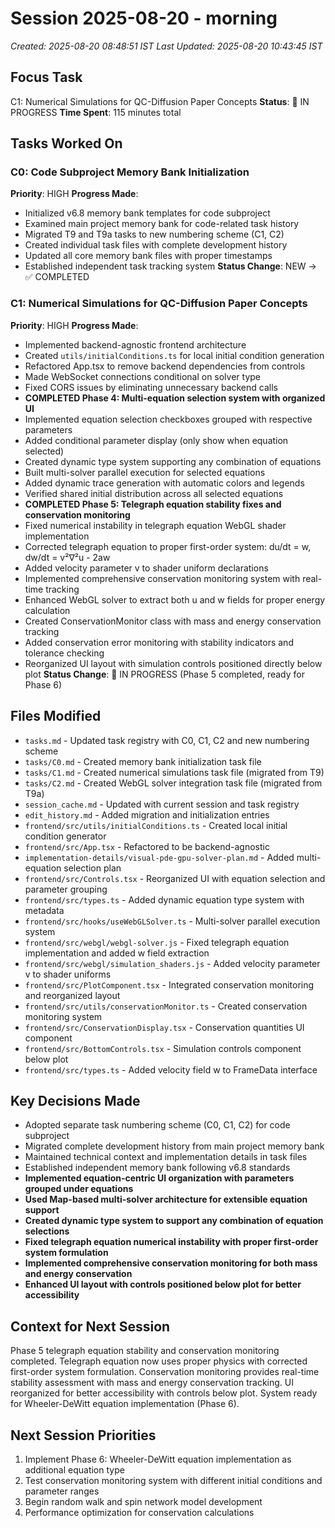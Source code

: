 # Session 2025-08-20 - morning

_Created: 2025-08-20 08:48:51 IST_
_Last Updated: 2025-08-20 10:43:45 IST_

## Focus Task

C1: Numerical Simulations for QC-Diffusion Paper Concepts
**Status**: 🔄 IN PROGRESS
**Time Spent**: 115 minutes total

## Tasks Worked On

### C0: Code Subproject Memory Bank Initialization

**Priority**: HIGH
**Progress Made**:

- Initialized v6.8 memory bank templates for code subproject
- Examined main project memory bank for code-related task history
- Migrated T9 and T9a tasks to new numbering scheme (C1, C2)
- Created individual task files with complete development history
- Updated all core memory bank files with proper timestamps
- Established independent task tracking system
  **Status Change**: NEW → ✅ COMPLETED

### C1: Numerical Simulations for QC-Diffusion Paper Concepts

**Priority**: HIGH
**Progress Made**:

- Implemented backend-agnostic frontend architecture
- Created `utils/initialConditions.ts` for local initial condition generation
- Refactored App.tsx to remove backend dependencies from controls
- Made WebSocket connections conditional on solver type
- Fixed CORS issues by eliminating unnecessary backend calls
- **COMPLETED Phase 4: Multi-equation selection system with organized UI**
- Implemented equation selection checkboxes grouped with respective parameters
- Added conditional parameter display (only show when equation selected)
- Created dynamic type system supporting any combination of equations
- Built multi-solver parallel execution for selected equations
- Added dynamic trace generation with automatic colors and legends
- Verified shared initial distribution across all selected equations
- **COMPLETED Phase 5: Telegraph equation stability fixes and conservation monitoring**
- Fixed numerical instability in telegraph equation WebGL shader implementation
- Corrected telegraph equation to proper first-order system: du/dt = w, dw/dt = v²∇²u - 2aw
- Added velocity parameter v to shader uniform declarations
- Implemented comprehensive conservation monitoring system with real-time tracking
- Enhanced WebGL solver to extract both u and w fields for proper energy calculation
- Created ConservationMonitor class with mass and energy conservation tracking
- Added conservation error monitoring with stability indicators and tolerance checking
- Reorganized UI layout with simulation controls positioned directly below plot
  **Status Change**: 🔄 IN PROGRESS (Phase 5 completed, ready for Phase 6)

## Files Modified

- `tasks.md` - Updated task registry with C0, C1, C2 and new numbering scheme
- `tasks/C0.md` - Created memory bank initialization task file
- `tasks/C1.md` - Created numerical simulations task file (migrated from T9)
- `tasks/C2.md` - Created WebGL solver integration task file (migrated from T9a)
- `session_cache.md` - Updated with current session and task registry
- `edit_history.md` - Added migration and initialization entries
- `frontend/src/utils/initialConditions.ts` - Created local initial condition generator
- `frontend/src/App.tsx` - Refactored to be backend-agnostic
- `implementation-details/visual-pde-gpu-solver-plan.md` - Added multi-equation selection plan
- `frontend/src/Controls.tsx` - Reorganized UI with equation selection and parameter grouping
- `frontend/src/types.ts` - Added dynamic equation type system with metadata
- `frontend/src/hooks/useWebGLSolver.ts` - Multi-solver parallel execution system
- `frontend/src/webgl/webgl-solver.js` - Fixed telegraph equation implementation and added w field extraction  
- `frontend/src/webgl/simulation_shaders.js` - Added velocity parameter v to shader uniforms
- `frontend/src/PlotComponent.tsx` - Integrated conservation monitoring and reorganized layout
- `frontend/src/utils/conservationMonitor.ts` - Created conservation monitoring system
- `frontend/src/ConservationDisplay.tsx` - Conservation quantities UI component
- `frontend/src/BottomControls.tsx` - Simulation controls component below plot
- `frontend/src/types.ts` - Added velocity field w to FrameData interface

## Key Decisions Made

- Adopted separate task numbering scheme (C0, C1, C2) for code subproject
- Migrated complete development history from main project memory bank
- Maintained technical context and implementation details in task files
- Established independent memory bank following v6.8 standards
- **Implemented equation-centric UI organization with parameters grouped under equations**
- **Used Map-based multi-solver architecture for extensible equation support**
- **Created dynamic type system to support any combination of equation selections**
- **Fixed telegraph equation numerical instability with proper first-order system formulation**
- **Implemented comprehensive conservation monitoring for both mass and energy conservation**
- **Enhanced UI layout with controls positioned below plot for better accessibility**

## Context for Next Session

Phase 5 telegraph equation stability and conservation monitoring completed. Telegraph equation now uses proper physics with corrected first-order system formulation. Conservation monitoring provides real-time stability assessment with mass and energy conservation tracking. UI reorganized for better accessibility with controls below plot. System ready for Wheeler-DeWitt equation implementation (Phase 6).

## Next Session Priorities

1. Implement Phase 6: Wheeler-DeWitt equation implementation as additional equation type
2. Test conservation monitoring system with different initial conditions and parameter ranges
3. Begin random walk and spin network model development
4. Performance optimization for conservation calculations
